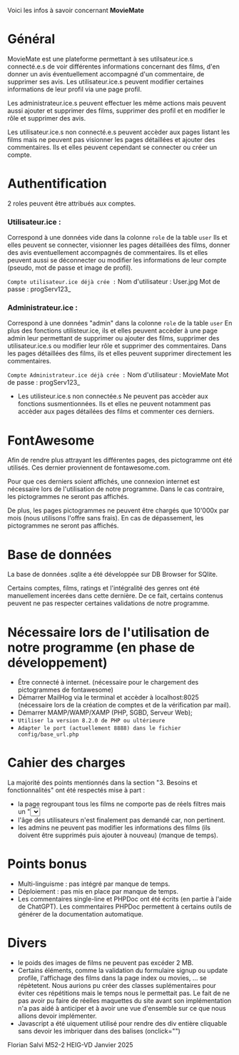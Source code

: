 Voici les infos à savoir concernant **MovieMate**

# Général

MovieMate est une plateforme permettant à ses utilsateur.ice.s connecté.e.s de voir différentes informations concernant des films, d'en donner un avis éventuellement accompagné d'un commentaire, de supprimer ses avis. Les utilisateur.ice.s peuvent modifier certaines informations de leur profil via une page profil.

Les administrateur.ice.s peuvent effectuer les même actions mais peuvent aussi ajouter et supprimer des films, supprimer des profil et en modifier le rôle et supprimer des avis.

Les utilisateur.ice.s non connecté.e.s peuvent accèder aux pages listant les films mais ne peuvent pas visionner les pages détaillées et ajouter des commentaires. Ils et elles peuvent cependant se connecter ou créer un compte.

# Authentification

2 roles peuvent être attribués aux comptes.

### Utilisateur.ice :

Correspond à une données vide dans la colonne `role` de la table `user`
Ils et elles peuvent se connecter, visionner les pages détaillées des films, donner des avis eventuellement accompagnés de commentaires.
Ils et elles peuvent aussi se déconnecter ou modifier les informations de leur compte (pseudo, mot de passe et image de profil).

`Compte utilisateur.ice déjà crée :`
Nom d'utilisateur : User.jpg
Mot de passe : progServ123_

### Administrateur.ice :

Correspond à une données "admin" dans la colonne `role` de la table `user`
En plus des fonctions utilisteur.ice, ils et elles peuvent accèder à une page admin leur permettant de supprimer ou ajouter des films, supprimer des utilisateur.ice.s ou modifier leur rôle et supprimer des commentaires. Dans les pages détaillées des films, ils et elles peuvent supprimer directement les commentaires.

`Compte Administrateur.ice déjà crée :`
Nom d'utilisateur : MovieMate
Mot de passe : progServ123_

- Les utilisteur.ice.s non connectée.s
Ne peuvent pas accèder aux fonctions susmentionnées. Ils et elles ne peuvent notamment pas accèder aux pages détailées des films et commenter ces derniers.

# FontAwesome

Afin de rendre plus attrayant les différentes pages, des pictogramme ont été utilisés. Ces dernier proviennent de fontawesome.com.

Pour que ces derniers soient affichés, une connexion internet est nécessaire lors de l'utilisation de notre programme. Dans le cas contraire, les pictogrammes ne seront pas affichés.

De plus, les pages pictogrammes ne peuvent être chargés que 10'000x par mois (nous utilisons l'offre sans frais). En cas de dépassement, les pictogrammes ne seront pas affichés.

# Base de données

La base de données .sqlite a été développée sur DB Browser for SQlite.

Certains comptes, films, ratings et l'intégralité des genres ont été manuellement incerées dans cette dernière. De ce fait, certains contenus peuvent ne pas respecter certaines validations de notre programme.

# Nécessaire lors de l'utilisation de notre programme (en phase de développement)

- Être connecté à internet. (nécessaire pour le chargement des pictogrammes de fontawesome)
- Démarrer MailHog via le terminal et accèder à localhost:8025 (nécessaire lors de la création de comptes et de la vérification par mail).
- Démarrer MAMP/WAMP/XAMP (PHP, SGBD, Serveur Web);
- `Utiliser la version 8.2.0 de PHP ou ultérieure`
- `Adapter le port (actuellement 8888) dans le fichier config/base_url.php`

# Cahier des charges

La majorité des points mentionnés dans la section "3. Besoins et fonctionnalités" ont été respectés mise à part :
- la page regroupant tous les films ne comporte pas de réels filtres mais un "<select>" permettant de modifier l'ordre d'afficage (ORDER BY)
- l'âge des utilisateurs n'est finalement pas demandé car, non pertinent.
- les admins ne peuvent pas modifier les informations des films (ils doivent être supprimés puis ajouter à nouveau) (manque de temps).

# Points bonus

- Multi-linguisme : pas intégré par manque de temps.
- Déploiement : pas mis en place par manque de temps.
- Les commentaires single-line et PHPDoc ont été écrits (en partie à l'aide de ChatGPT). Les commentaires PHPDoc permettent à certains outils de générer de la documentation automatique.

# Divers

- le poids des images de films ne peuvent pas excéder 2 MB.
- Certains éléments, comme la validation du formulaire signup ou update profile, l'affichage des films dans la page index ou movies, … se répètetent. Nous aurions pu créer des classes suplémentaires pour éviter ces répétitions mais le temps nous le permettait pas. Le fait de ne pas avoir pu faire de réelles maquettes du site avant son implémentation n'a pas aidé à anticiper et à avoir une vue d'ensemble sur ce que nous allions devoir implémenter.
- Javascript a été uiquement utilisé pour rendre des div entière cliquable sans devoir les imbriquer dans des balises <a> (onclick="")

Florian Salvi
M52-2
HEIG-VD
Janvier 2025
